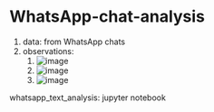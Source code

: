# WhatsApp-chat-analysis
1. data: from WhatsApp chats
2. observations:
   1. ![image](https://user-images.githubusercontent.com/88727996/129226428-0cf986e7-582e-4e88-8fb6-2542ae202978.png)
   2. ![image](https://user-images.githubusercontent.com/88727996/129226524-8510b265-3f21-452d-9a38-e9ee0f04f222.png)
   3. ![image](https://user-images.githubusercontent.com/88727996/129226614-ac0952ae-fa1b-441f-944a-947e70cb15b1.png)

whatsapp_text_analysis: jupyter notebook 

